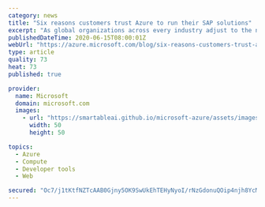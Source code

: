 ```yaml
---
category: news
title: "Six reasons customers trust Azure to run their SAP solutions"
excerpt: "As global organizations across every industry adjust to the new normal, SAP solutions are playing an increasingly vital role in addressing immediate needs and paving a path to a resilient future. Now more than ever, companies are realizing the value of running their SAP solutions in the cloud. While"
publishedDateTime: 2020-06-15T08:00:01Z
webUrl: "https://azure.microsoft.com/blog/six-reasons-customers-trust-azure-to-run-their-sap-solutions/"
type: article
quality: 73
heat: 73
published: true

provider:
  name: Microsoft
  domain: microsoft.com
  images:
    - url: "https://smartableai.github.io/microsoft-azure/assets/images/organizations/microsoft.com-50x50.jpg"
      width: 50
      height: 50

topics:
  - Azure
  - Compute
  - Developer tools
  - Web

secured: "Oc7/j1tKtfNZTcAAB0Gjny5OK9SwUkEhTEHyNyoI/rNzGdonuQOip4njh8YcMtXrBWXok2EPqNJcJnza7oif9htTrYXgKUrswVaYRASkzewXqFB7s/FFPa9jORYHLZ8CeFfYF5Wug1if56zsU3SkIfYIsXLp514Qk665HPAtUZHh6Haid9g41gHbK6mpH6m/GTjliGtkkPlYwEqoYB/AgrfoD6RXN3VfRXYtapJJpSeXuQlVtyVMRO/naXcSBkCGAwsRugEf7QFylY4hNyN3COAzECOOfnf8zm5NllVrGGRaWJRNNZFHZDkRZSYBxXmCzPIPDwAToE9bpk5HEXvJhvzY4Lzi7JHtuHZzXgnTy6g=;yQ0z9kKfx4FXZuKj8STCkQ=="
---
```



